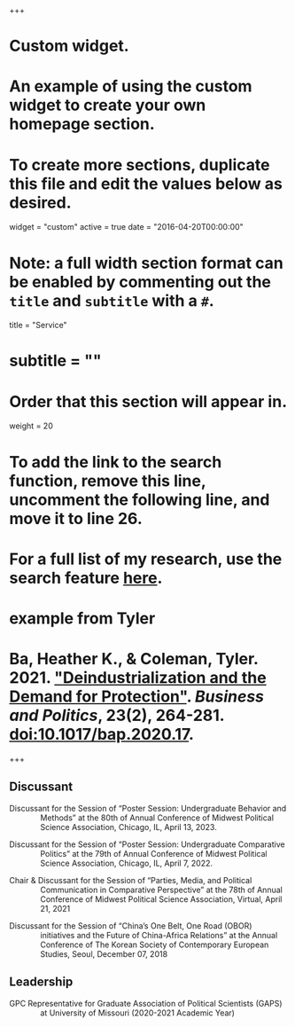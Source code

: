 +++
# Custom widget.
# An example of using the custom widget to create your own homepage section.
# To create more sections, duplicate this file and edit the values below as desired.
widget = "custom"
active = true
date = "2016-04-20T00:00:00"

# Note: a full width section format can be enabled by commenting out the `title` and `subtitle` with a `#`.
title = "Service"
# subtitle = ""


# Order that this section will appear in.
weight = 20

# To add the link to the search function, remove this line, uncomment the following line, and move it to line 26.
# For a full list of my research, use the search feature [here](https://www.jacobauthement.com/publication).

# example from Tyler
# Ba, Heather K., & Coleman, Tyler. 2021. ["Deindustrialization and the Demand for Protection"](https://www.tyler-coleman.com/publication/bacoleman2021). _Business and Politics_, 23(2), 264-281. [doi:10.1017/bap.2020.17](https://doi.org/10.1017/bap.2020.17).


+++
<h2>Discussant</h2>

<div style="padding-left: 4em; text-indent: -4em;">

<p> Discussant for the Session of “Poster Session: Undergraduate Behavior and Methods” at the 80th of Annual Conference of Midwest Political Science Association, Chicago, IL, April 13, 2023. </p>
  
<p> Discussant for the Session of “Poster Session: Undergraduate Comparative Politics” at the 79th of Annual Conference of Midwest Political Science Association, Chicago, IL, April 7, 2022. </p>
 
<p> Chair & Discussant for the Session of “Parties, Media, and Political Communication in Comparative Perspective” at the 78th of Annual Conference of Midwest Political Science Association, Virtual, April 21, 2021 </p>

<p> Discussant for the Session of “China’s One Belt, One Road (OBOR) initiatives and the Future of China-Africa Relations” at the Annual Conference of The Korean Society of Contemporary European Studies, Seoul, December 07, 2018 </p>
  
<h2>Leadership</h2>

<p> GPC Representative for  Graduate Association of Political Scientists (GAPS) at University of Missouri (2020-2021 Academic Year) </p>

</div>
